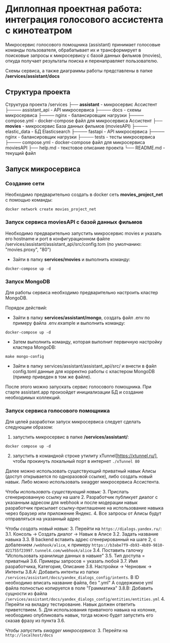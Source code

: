# Диплопная проектная работа: интеграция голосового ассистента с кинотеатром

Микросервис голосового помощника (assistant) принимает голосовые команды пользователя, обрабатывает их и трансформирует в поисковые запросы к микросервису с базой данных фильмов (movies), откуда получает результаты поиска и перенаправляет пользователю.

Схемы сервиса, а также диаграммы работы представлены в папке **/services/assistant/docs**

## Структура проекта

Структура проекта
/services
├── **assistant** - микросервис Ассистент
├──── assistant_api - API микросервиса
├──── docs - схемы микросервиса
├──── nginx - балансировщик нагрузки
├──── compose.yml - docker-compose файл для микросервиса Ассистент
├── **movies** - микросервис База данных фильмов (moviesAPI)
├──── elastic_data - БД Elasticsearch
├──── fastapi - API микросервиса
├──── nginx - балансировщик нагрузки
├──── tests - тесты микросервиса
├──── compose.yml - docker-compose файл для микросервиса moviesAPI
├── help.md - текстовое описание проекта
└── README.md - текущий файл

## Запуск микросервиса

### Создание сети

Необходимо предварительно создать в docker сеть **movies_project_net** с помощью команды:

```docker network create movies_project_net```

### Запуск сервиса moviesAPI с базой данных фильмов

Необходимо предварительно запустить микросервис movies и указать его hostname и port в конфигурационном файле /services/assistant/assistant_api/src/config.tom (по умолчанию: "movies.proxy", "80")

* Зайти в папку **services/movies** и выполнить команду:

```docker-compose up -d```

### Запуск MongoDB

Для работы сервиса необходимо предварительно настроить кластер MongoDB.

Порядок действий:

* Зайти в папку **services/assistant/mongo**, создать файл .env по примеру файла .env.example и выполнить команду:

```docker-compose up -d```

* Затем выполнить команду, которая выполнит первичную настройку кластера MongoDB:

```make mongo-config```

* Зайти в папку services/assistant/assistant_api/src/ и внести в файл config.toml данные для корректно работы с кластером MongoDB (пример приведен в том же файле).

После этого можно запускать сервис голосового помощника. При старте assistant.app произойдет инициализации БД и создание необходимых коллекций.

### Запуск сервиса голосового помощника

Для целей разработки запуск микросервиса следует сделать следующим образом:

1. запустить микросервис в папке **/services/assistant/**:

```docker compose up -d```

2. запустить в командной строке утилиту xTunnel[https://xtunnel.ru/], чтобы прокинуть локальный порт в интернет `./xTunnel 80`

Далее можно использовать существующий приватный навык Алисы (доступ открывается по одноразовой ссылке), либо создать новый навык.
Либо можно использовать swagger микросервиса Ассистента.

*Чтобы использовать существующий навык:*
3. Прислать сгенерированную ссылку на шаге 2. Разработчик публикует диалог с указанным адресом для webhook и после модерации навык разработчик присылает ссылку-приглашение на использование навыка через браузер или приложение Яндекс.
4. Все запросы от Алисы будут отправляться на указанный адрес

*Чтобы создать новый навык:*
3. Перейти на `https://dialogs.yandex.ru/`:
3.1. Консоль -> Создать диалог -> Навык в Алисе
3.2. Задать название навыка
3.3. В backend вставить адрес сгенерированный на шаге 2, с добалением `/webhook/alice`, к примеру `https://b3abe7f9-db93-4b89-9810-d21755f23997.tunnel4.com/webhook/alice`
3.4. Поставить галочку "Использовать хранилище данных в навыке"
3.5. Тип доступа = приватный
3.6. Примеры запросов = указать любой
3.7. Имя разработчика, Категория, Описание
3.8. Настройки -> Черновик -> Интенты
3.8.A:
    Добавить интенты из папки `/services/assistant/docs/yandex_dialogs_config/intents`.
    В ID необходимо вписать название файла, без ".yml"
    А содержимое yml файла полностью копируется в поле "Грамматика"
3.8.B:
    Добавить сущности из файла `/services/assistant/docs/yandex_dialogs_config/entities/entities.yml`
4. Перейти на вкладку тестирование. Навык должен ответить приветствием.
5. Для использования приватного навыка на колонке, необходимо опубликовать навык, тогда можно будет запустить его сказав фразу из пункта 3.6.

*Чтобы запустить swagger микросервиса:*
3. Перейти на `http://localhost/docs`
